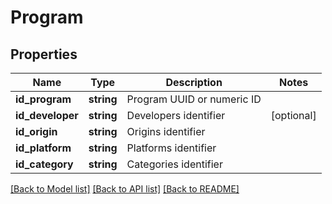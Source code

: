# Program

## Properties
Name | Type | Description | Notes
------------ | ------------- | ------------- | -------------
**id_program** | **string** | Program UUID or numeric ID | 
**id_developer** | **string** | Developers identifier | [optional] 
**id_origin** | **string** | Origins identifier | 
**id_platform** | **string** | Platforms identifier | 
**id_category** | **string** | Categories identifier | 

[[Back to Model list]](../README.md#documentation-for-models) [[Back to API list]](../README.md#documentation-for-api-endpoints) [[Back to README]](../README.md)



